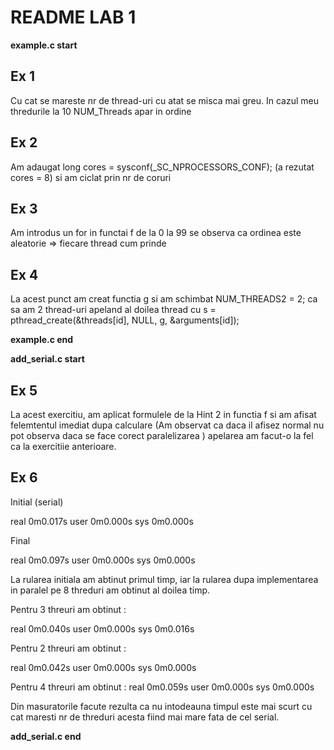 # README LAB 1

**example.c start**

## Ex 1

Cu cat se mareste nr de thread-uri cu atat se misca mai greu. In cazul meu thredurile la 10 NUM_Threads apar in ordine

## Ex 2

Am adaugat long cores = sysconf(\_SC_NPROCESSORS_CONF); (a rezutat cores = 8) si am ciclat prin nr de coruri

## Ex 3

Am introdus un for in functai f de la 0 la 99 se observa ca ordinea este aleatorie => fiecare thread cum prinde

## Ex 4

La acest punct am creat functia g si am schimbat NUM_THREADS2 = 2; ca sa am 2 thread-uri apeland al doilea thread cu
s = pthread_create(&threads[id], NULL, g, &arguments[id]);

**example.c end**

**add_serial.c start**

## Ex 5

La acest exercitiu, am aplicat formulele de la Hint 2 in functia f si am afisat felemtentul imediat dupa calculare (Am observat ca daca il afisez normal nu pot observa daca se face corect paralelizarea ) apelarea am facut-o la fel ca la exercitiie anterioare.

## Ex 6

Initial (serial)

real 0m0.017s
user 0m0.000s
sys 0m0.000s

Final

real 0m0.097s
user 0m0.000s
sys 0m0.000s

La rularea initiala am abtinut primul timp, iar la rularea dupa implementarea in paralel pe 8 threduri am obtinut al doilea timp.

Pentru 3 threuri am obtinut :

real 0m0.040s
user 0m0.000s
sys 0m0.016s

Pentru 2 threuri am obtinut :

real 0m0.042s
user 0m0.000s
sys 0m0.000s

Pentru 4 threuri am obtinut :
real 0m0.059s
user 0m0.000s
sys 0m0.000s

Din masuratorile facute rezulta ca nu intodeauna timpul este mai scurt cu cat maresti nr de threduri acesta fiind mai mare fata de cel serial.

**add_serial.c end**
